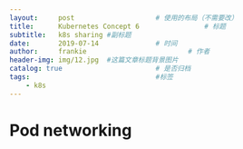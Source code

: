 ```yaml
---
layout:     post   				    # 使用的布局（不需要改）
title:      Kubernetes Concept 6				# 标题
subtitle:   k8s sharing #副标题
date:       2019-07-14				# 时间
author:     frankie 						# 作者
header-img: img/12.jpg 	#这篇文章标题背景图片
catalog: true 						# 是否归档
tags:								#标签
    - k8s
---
```


# Pod networking
